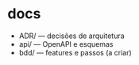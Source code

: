 # docs

- ADR/ — decisões de arquitetura
- api/ — OpenAPI e esquemas
- bdd/ — features e passos (a criar)

